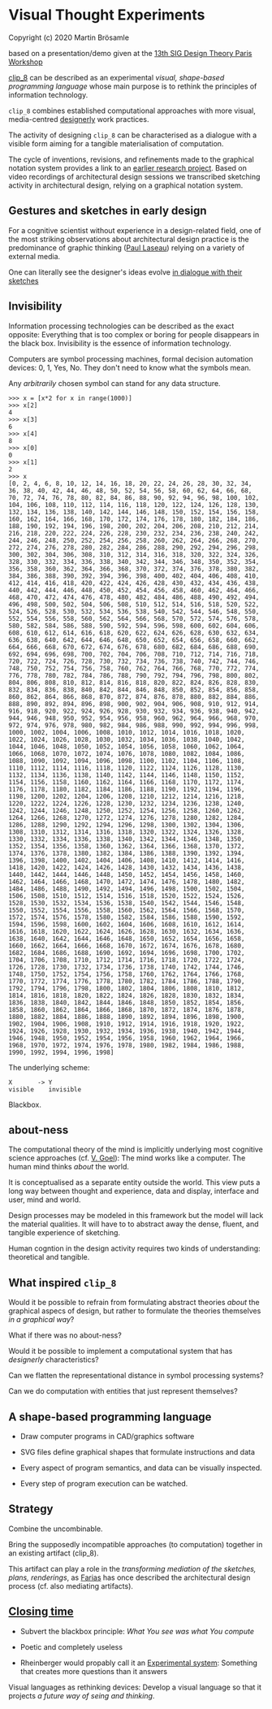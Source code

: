 

Visual Thought Experiments
==========================

Copyright (c) 2020 Martin Brösamle

based on a presentation/demo given at the [13th SIG Design Theory Paris Workshop](https://designtheory.sciencesconf.org/)

[clip_8](https://github.com/broesamle/clip_8)
can be described as an experimental *visual, shape-based programming language* whose main purpose is to rethink the principles of information technology.

`clip_8` combines established computational approaches with more visual, media-centred [designerly](https://doi.org/10.1016%2F0142-694X%2882%2990040-0) work practices.

The activity of designing `clip_8` can be characterised as a dialogue with a visible form aiming for a tangible materialisation of computation.

The cycle of inventions, revisions, and refinements made to the graphical notation system provides a link to an [earlier
research project](https://doi.org/10.1016/j.destud.2018.01.002). Based on video recordings of architectural design sessions we transcribed sketching activity in architectural design, relying on a graphical notation system.


Gestures and sketches in early design
-------------------------------------

For a cognitive scientist without experience in a design-related field, one of the most striking observations about architectural design practice is the predominance of graphic thinking ([Paul Laseau](https://www.researchgate.net/scientific-contributions/56450352_Paul_Laseau))
relying on a variety of external media.

One can literally see the designer's ideas evolve [in  dialogue  with  their  sketches](https://www.doi.org/10.1016/0142-694X(94)00009-3)


Invisibility
------------

Information processing technologies can be described as the exact opposite:
Everything that is too complex or boring for people disappears in the black box.
Invisibility is the essence of information technology.

Computers are symbol processing machines, formal decision automation devices: 0, 1, Yes, No.
They don't need to know what the symbols mean.

Any *arbitrarily* chosen symbol can stand for any data structure.
```
>>> x = [x*2 for x in range(1000)]
>>> x[2]
4
>>> x[3]
6
>>> x[4]
8
>>> x[0]
0
>>> x[1]
2
>>> x
[0, 2, 4, 6, 8, 10, 12, 14, 16, 18, 20, 22, 24, 26, 28, 30, 32, 34, 36, 38, 40, 42, 44, 46, 48, 50, 52, 54, 56, 58, 60, 62, 64, 66, 68, 70, 72, 74, 76, 78, 80, 82, 84, 86, 88, 90, 92, 94, 96, 98, 100, 102, 104, 106, 108, 110, 112, 114, 116, 118, 120, 122, 124, 126, 128, 130, 132, 134, 136, 138, 140, 142, 144, 146, 148, 150, 152, 154, 156, 158, 160, 162, 164, 166, 168, 170, 172, 174, 176, 178, 180, 182, 184, 186, 188, 190, 192, 194, 196, 198, 200, 202, 204, 206, 208, 210, 212, 214, 216, 218, 220, 222, 224, 226, 228, 230, 232, 234, 236, 238, 240, 242, 244, 246, 248, 250, 252, 254, 256, 258, 260, 262, 264, 266, 268, 270, 272, 274, 276, 278, 280, 282, 284, 286, 288, 290, 292, 294, 296, 298, 300, 302, 304, 306, 308, 310, 312, 314, 316, 318, 320, 322, 324, 326, 328, 330, 332, 334, 336, 338, 340, 342, 344, 346, 348, 350, 352, 354, 356, 358, 360, 362, 364, 366, 368, 370, 372, 374, 376, 378, 380, 382, 384, 386, 388, 390, 392, 394, 396, 398, 400, 402, 404, 406, 408, 410, 412, 414, 416, 418, 420, 422, 424, 426, 428, 430, 432, 434, 436, 438, 440, 442, 444, 446, 448, 450, 452, 454, 456, 458, 460, 462, 464, 466, 468, 470, 472, 474, 476, 478, 480, 482, 484, 486, 488, 490, 492, 494, 496, 498, 500, 502, 504, 506, 508, 510, 512, 514, 516, 518, 520, 522, 524, 526, 528, 530, 532, 534, 536, 538, 540, 542, 544, 546, 548, 550, 552, 554, 556, 558, 560, 562, 564, 566, 568, 570, 572, 574, 576, 578, 580, 582, 584, 586, 588, 590, 592, 594, 596, 598, 600, 602, 604, 606, 608, 610, 612, 614, 616, 618, 620, 622, 624, 626, 628, 630, 632, 634, 636, 638, 640, 642, 644, 646, 648, 650, 652, 654, 656, 658, 660, 662, 664, 666, 668, 670, 672, 674, 676, 678, 680, 682, 684, 686, 688, 690, 692, 694, 696, 698, 700, 702, 704, 706, 708, 710, 712, 714, 716, 718, 720, 722, 724, 726, 728, 730, 732, 734, 736, 738, 740, 742, 744, 746, 748, 750, 752, 754, 756, 758, 760, 762, 764, 766, 768, 770, 772, 774, 776, 778, 780, 782, 784, 786, 788, 790, 792, 794, 796, 798, 800, 802, 804, 806, 808, 810, 812, 814, 816, 818, 820, 822, 824, 826, 828, 830, 832, 834, 836, 838, 840, 842, 844, 846, 848, 850, 852, 854, 856, 858, 860, 862, 864, 866, 868, 870, 872, 874, 876, 878, 880, 882, 884, 886, 888, 890, 892, 894, 896, 898, 900, 902, 904, 906, 908, 910, 912, 914, 916, 918, 920, 922, 924, 926, 928, 930, 932, 934, 936, 938, 940, 942, 944, 946, 948, 950, 952, 954, 956, 958, 960, 962, 964, 966, 968, 970, 972, 974, 976, 978, 980, 982, 984, 986, 988, 990, 992, 994, 996, 998, 1000, 1002, 1004, 1006, 1008, 1010, 1012, 1014, 1016, 1018, 1020, 1022, 1024, 1026, 1028, 1030, 1032, 1034, 1036, 1038, 1040, 1042, 1044, 1046, 1048, 1050, 1052, 1054, 1056, 1058, 1060, 1062, 1064, 1066, 1068, 1070, 1072, 1074, 1076, 1078, 1080, 1082, 1084, 1086, 1088, 1090, 1092, 1094, 1096, 1098, 1100, 1102, 1104, 1106, 1108, 1110, 1112, 1114, 1116, 1118, 1120, 1122, 1124, 1126, 1128, 1130, 1132, 1134, 1136, 1138, 1140, 1142, 1144, 1146, 1148, 1150, 1152, 1154, 1156, 1158, 1160, 1162, 1164, 1166, 1168, 1170, 1172, 1174, 1176, 1178, 1180, 1182, 1184, 1186, 1188, 1190, 1192, 1194, 1196, 1198, 1200, 1202, 1204, 1206, 1208, 1210, 1212, 1214, 1216, 1218, 1220, 1222, 1224, 1226, 1228, 1230, 1232, 1234, 1236, 1238, 1240, 1242, 1244, 1246, 1248, 1250, 1252, 1254, 1256, 1258, 1260, 1262, 1264, 1266, 1268, 1270, 1272, 1274, 1276, 1278, 1280, 1282, 1284, 1286, 1288, 1290, 1292, 1294, 1296, 1298, 1300, 1302, 1304, 1306, 1308, 1310, 1312, 1314, 1316, 1318, 1320, 1322, 1324, 1326, 1328, 1330, 1332, 1334, 1336, 1338, 1340, 1342, 1344, 1346, 1348, 1350, 1352, 1354, 1356, 1358, 1360, 1362, 1364, 1366, 1368, 1370, 1372, 1374, 1376, 1378, 1380, 1382, 1384, 1386, 1388, 1390, 1392, 1394, 1396, 1398, 1400, 1402, 1404, 1406, 1408, 1410, 1412, 1414, 1416, 1418, 1420, 1422, 1424, 1426, 1428, 1430, 1432, 1434, 1436, 1438, 1440, 1442, 1444, 1446, 1448, 1450, 1452, 1454, 1456, 1458, 1460, 1462, 1464, 1466, 1468, 1470, 1472, 1474, 1476, 1478, 1480, 1482, 1484, 1486, 1488, 1490, 1492, 1494, 1496, 1498, 1500, 1502, 1504, 1506, 1508, 1510, 1512, 1514, 1516, 1518, 1520, 1522, 1524, 1526, 1528, 1530, 1532, 1534, 1536, 1538, 1540, 1542, 1544, 1546, 1548, 1550, 1552, 1554, 1556, 1558, 1560, 1562, 1564, 1566, 1568, 1570, 1572, 1574, 1576, 1578, 1580, 1582, 1584, 1586, 1588, 1590, 1592, 1594, 1596, 1598, 1600, 1602, 1604, 1606, 1608, 1610, 1612, 1614, 1616, 1618, 1620, 1622, 1624, 1626, 1628, 1630, 1632, 1634, 1636, 1638, 1640, 1642, 1644, 1646, 1648, 1650, 1652, 1654, 1656, 1658, 1660, 1662, 1664, 1666, 1668, 1670, 1672, 1674, 1676, 1678, 1680, 1682, 1684, 1686, 1688, 1690, 1692, 1694, 1696, 1698, 1700, 1702, 1704, 1706, 1708, 1710, 1712, 1714, 1716, 1718, 1720, 1722, 1724, 1726, 1728, 1730, 1732, 1734, 1736, 1738, 1740, 1742, 1744, 1746, 1748, 1750, 1752, 1754, 1756, 1758, 1760, 1762, 1764, 1766, 1768, 1770, 1772, 1774, 1776, 1778, 1780, 1782, 1784, 1786, 1788, 1790, 1792, 1794, 1796, 1798, 1800, 1802, 1804, 1806, 1808, 1810, 1812, 1814, 1816, 1818, 1820, 1822, 1824, 1826, 1828, 1830, 1832, 1834, 1836, 1838, 1840, 1842, 1844, 1846, 1848, 1850, 1852, 1854, 1856, 1858, 1860, 1862, 1864, 1866, 1868, 1870, 1872, 1874, 1876, 1878, 1880, 1882, 1884, 1886, 1888, 1890, 1892, 1894, 1896, 1898, 1900, 1902, 1904, 1906, 1908, 1910, 1912, 1914, 1916, 1918, 1920, 1922, 1924, 1926, 1928, 1930, 1932, 1934, 1936, 1938, 1940, 1942, 1944, 1946, 1948, 1950, 1952, 1954, 1956, 1958, 1960, 1962, 1964, 1966, 1968, 1970, 1972, 1974, 1976, 1978, 1980, 1982, 1984, 1986, 1988, 1990, 1992, 1994, 1996, 1998]
```

The underlying scheme:
```
X       -> Y
visible    invisible
```

Blackbox.


about-ness
----------

The computational theory of the mind is implicitly underlying most cognitive science approaches (cf. [V. Goel](https://doi.org/10.1016/0364-0213(92)90038-V)): The mind works like a computer. The human mind thinks *about* the world.

It is conceptualised as a separate entity outside the world. This view puts a long way between thought and experience, data and display, interface and user, mind and world.

Design processes may be modeled in this framework but the model will lack the material qualities. It will have to to abstract away the dense, fluent, and tangible experience of sketching.

Human cogntion in the design activity requires two kinds of understanding: theoretical and tangible.


What inspired `clip_8`
----------------------

Would it be possible to refrain from formulating abstract theories _about_ the graphical aspecs of design, but rather to formulate the theories themselves *in a graphical way*?

What if there was no about-ness?

Would it be possible to implement a computational system that has *designerly* characteristics?

Can we flatten the representational distance in symbol processing systems?

Can we do computation with entities that just represent themselves?


A shape-based programming language
----------------------------------

+ Draw computer programs in CAD/graphics software

+ SVG files define graphical shapes that formulate instructions and data

+ Every aspect of program semantics, and data can be visually inspected.

+ Every step of program execution can be watched.

Strategy
--------

Combine the uncombinable.

Bring the supposedly incompatible approaches (to computation) together in an existing artifact (clip_8).

This artifact can play a role in the *transforming mediation of the sketches, plans, renderings*, as [Farias](https://www.euroethno.hu-berlin.de/de/institut/personen/farias) has once described the architectural design process (cf. also mediating artifacts).


[Closing time]("https://en.wikipedia.org/wiki/Closing_Time_(album)")
------------

+ Subvert the blackbox principle: *What You see was what You compute*

+ Poetic and completely useless

+ Rheinberger would propably call it an [Experimental system](https://www.worldcat.org/title/toward-a-history-of-epistemic-things-synthesizing-proteins-in-the-test-tube/oclc/35741858): Something that creates more questions than it answers

Visual languages as rethinking devices: Develop a visual language so that it projects *a future way of seing and thinking*.
